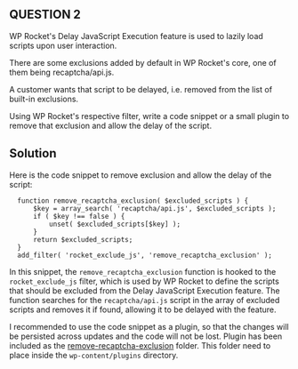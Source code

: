 ## QUESTION 2

WP Rocket's Delay JavaScript Execution feature is used to lazily load scripts upon user interaction.

There are some exclusions added by default in WP Rocket's core, one of them being recaptcha/api.js.

A customer wants that script to be delayed, i.e. removed from the list of built-in exclusions.

Using WP Rocket's respective filter, write a code snippet or a small plugin to remove that exclusion and allow the delay of the script.

## Solution

Here is the code snippet to remove exclusion and allow the delay of the script:

```
  function remove_recaptcha_exclusion( $excluded_scripts ) {
      $key = array_search( 'recaptcha/api.js', $excluded_scripts );
      if ( $key !== false ) {
          unset( $excluded_scripts[$key] );
      }
      return $excluded_scripts;
  }
  add_filter( 'rocket_exclude_js', 'remove_recaptcha_exclusion' );
```

In this snippet, the `remove_recaptcha_exclusion` function is hooked to the `rocket_exclude_js` filter, which is used by WP Rocket to define the scripts that should be excluded from the Delay JavaScript Execution feature. The function searches for the `recaptcha/api.js` script in the array of excluded scripts and removes it if found, allowing it to be delayed with the feature.

I recommended to use the code snippet as a plugin, so that the changes will be persisted across updates and the code will not be lost. Plugin has been included as the [remove-recaptcha-exclusion](remove-recaptcha-exclusion) folder. This folder need to place inside the `wp-content/plugins` directory.
